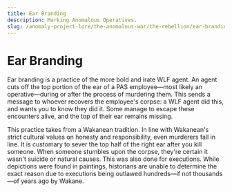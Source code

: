 ```yaml
---
title: Ear Branding
description: Marking Anomalous Operatives.
slug: /anomaly-project-lore/the-anomalous-war/the-rebellion/ear-branding
---
```


# Ear Branding

Ear branding is a practice of the more bold and irate WLF agent. An agent cuts off the top portion of the ear of a PAS employee—most likely an operative—during or after the process of murdering them. This sends a message to whoever recovers the employee's corpse: a WLF agent did this, and wants you to know they did it. Some manage to escape these encounters alive, and the top of their ear remains missing.

This practice takes from a Wakanean tradition. In line with Wakanean's strict cultural values on honesty and responsibility, even murderers fall in line. It is customary to sever the top half of the right ear after you kill someone. When someone stumbles upon the corpse, they're certain it wasn't suicide or natural causes. This was also done for executions. While depictions were found in paintings, historians are unable to determine the exact reason due to executions being outlawed hundreds—if not thousands—of years ago by Wakane.
